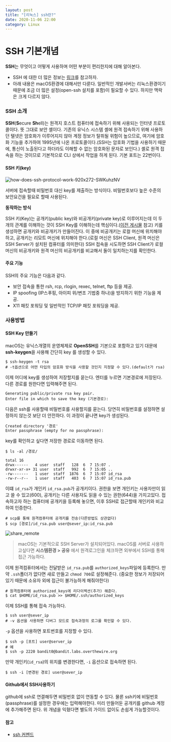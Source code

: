 ```yaml
---
layout: post
title: "[리눅스] ssh란?"
date: 2020-11-06 22:00
category: Linux
---
```

# SSH 기본개념



**SSH**는 무엇이고 어떻게 사용하며 어떤 부분이 편리한지에 대해 알아본다.

* SSH 에 대한 더 많은 정보는 [링크](https://www.ssh.com/ssh/command/)를 참고하자.
* 아래 내용은 macOS환경에 대해서만 다룬다. 일반적인 개발서버는 리눅스환경이기 때문에 조금 더 많은 설정\(open-ssh 설치를 포함\)이 필요할 수 있다. 하지만 맥락은 크게 다르지 않다.

### SSH 소개

**SSH**\(**S**ecure **Sh**ell\)는 원격지 호스트 컴퓨터에 접속하기 위해 사용되는 인터넷 프로토콜이다. 뜻 그대로 보안 셸이다. 기존의 유닉스 시스템 셸에 원격 접속하기 위해 사용하던 텔넷은 암호화가 이루어지지 않아 계정 정보가 탈취될 위험이 높으므로, 여기에 암호화 기능을 추가하여 1995년에 나온 프로토콜이다.\(SSH는 암호화 기법을 사용하기 때문에, 통신이 노출된다고 하더라도 이해할 수 없는 암호화된 문자로 보인다.\) 셸로 원격 접속을 하는 것이므로 기본적으로 CLI 상에서 작업을 하게 된다. 기본 포트는 22번이다.  


#### SSH 키\(key\)

![how-does-ssh-protocol-work-920x272-SWKuhzNV](https://user-images.githubusercontent.com/16536810/59079319-2720dc80-891e-11e9-970e-467662d9465a.png)

서버에 접속할때 비밀번호 대신 key를 제출하는 방식이다. 비밀번호보다 높은 수준의 보안요건을 필요로 할때 사용된다.  


**동작하는 방식**

SSH 키\(Key\)는 공개키\(public key\)와 비공개키\(private key\)로 이루어지는데 이 두개의 관계를 이해하는 것이 SSH Key를 이해하는데 핵심이다.\([이전 게시물](https://thisblogfor.me/web/%EC%95%94%ED%98%B8%ED%99%94) 참고\) 키를 생성하면 공개키와 비공개키가 만들어진다. 이 중에 비공개키는 로컬 머신에 위치해야 하고, 공개키는 리모트 머신에 위치해야 한다.\(로컬 머신은 SSH Client, 원격 머신은 SSH Server가 설치된 컴퓨터를 의미한다\) SSH 접속을 시도하면 SSH Client가 로컬 머신의 비공개키와 원격 머신의 비공개키를 비교해서 둘이 일치하는지를 확인한다.  


#### 주요 기능

SSH의 주요 기능은 다음과 같다.

* 보안 접속을 통한 rsh, rcp, rlogin, rexec, telnet, ftp 등을 제공.
* IP spoofing \(IP스푸핑, 아이피 위/변조 기법중 하나\)을 방지하기 위한 기능을 제공.
* X11 패킷 포워딩 및 일반적인 TCP/IP 패킷 포워딩을 제공.

### 사용방법

#### SSH Key 만들기

macOS는 유닉스개열의 운영체제로 **OpenSSH**를 기본으로 포함하고 있기 대문에 **ssh-keygen**을 사용해 간단히 key 를 생성할 수 있다.

```text
$ ssh-keygen -t rsa
# -t옵션으로 어떤 타입의 암호화 방식을 사용할 것인지 지정할 수 있다.(default가 rsa)
```

이제 어디에 key를 생성하여 저장할지를 묻는다. 엔터를 누르면 기본경로에 저장된다. 다른 경로를 원한다면 입력해주면 된다.

```text
Generating public/private rsa key pair.
Enter file in which to save the key (기본경로):
```

다음은 ssh를 사용할때 비밀번호를 사용할지를 묻는다. 당연히 비밀번호를 설정하면 설정하지 않는것 보단 더 안전하다. 이 과정이 끝나면 key가 생성된다.

```text
Created directory '경로'
Enter passphrase (empty for no passphrase):
```

key를 확인하고 싶다면 저장한 경로로 이동하면 된다.

```text
$ ls -al /경로/

total 16
drwx------   4 user  staff   128  6  7 15:07 .
drwxr-xr-x+ 31 user  staff   992  6  7 15:05 ..
-rw-------   1 user  staff  1876  6  7 15:07 id_rsa
-rw-r--r--   1 user  staff   403  6  7 15:07 id_rsa.pub
```

이떄 `id_rsa`가 개인키 `id_rsa.pub`가 공개키이다. 권한을 보면 개인키는 사용자만이 읽고 쓸 수 있고\(600\), 공개키는 다른 사용자도 읽을 수 있는 권한\(644\)을 가지고있다. 접속하고자 하는 컴퓨터에 공개키을 등록해 놓으면, 이후 SSH로 접근할때 개인키와 비교하여 인증한다.

```text
# scp를 통해 원격컴퓨터에 공개키를 전송(다른방법도 상관없다)
$ scp [경로]/id_rsa.pub user@sever_ip:id_rsa.pub
```

![share\_remote](https://user-images.githubusercontent.com/16536810/59088110-775d6600-8941-11e9-8e10-33cd1b9ecef4.png)

> macOS는 기본적으로 SSH Server가 설치되어있다. macOS를 서버로 사용하고싶다면 **시스템환경 &gt; 공유** 에서 원격로그인을 체크하면 외부에서 SSH를 통해 접근 가능하다.

이제 원격컴퓨터에서는 전달받은 `id_rsa.pub`를 `authorized_keys`파일에 등록한다. 만약 `.ssh`폴더가 없다면 새로 만들고 `chmod 700`로 설정해준다. \(중요한 정보가 저장되어있기 때문에 소유자 외에 접근이 불가능하게 해줘야한다\)

```text
# 원격컴퓨터에 authorized_keys에 리다이렉션(추가) 해준다.
$ cat $HOME/id_rsa.pub >> $HOME/.ssh/authorized_keys
```

이제 SSH를 통해 접속 가능하다.

```text
$ ssh user@sever_ip
# -v 옵션을 사용하면 디버그 모드로 접속과정의 로그를 확인할 수 있다. 
```

`-p` 옵션을 사용하면 포트번호를 지정할 수 있다.

```text
$ ssh -p [포트] user@server_ip
# 예
$ ssh -p 2220 bandit0@bandit.labs.overthewire.org
```

만약 개인키\(`id_rsa`\)의 위치를 변경한다면, `-i` 옵션으로 접속하면 된다.

```text
$ ssh -i [변경된 경로] user@sever_ip
```

#### Github에서 SSH사용하기

github에 ssh로 연결해두면 비밀번호 없이 연동할 수 있다. 물론 ssh키에 비밀번호\(passphrase\)를 설정한 경우에는 입력해야한다. 미리 만들어둔 공개키를 github 계정에 추가해주면 된다. 위 개념을 익혔다면 별도의 가이드 없이도 손쉽게 가능할것이다.

#### 참고

* [ssh 커멘드](https://www.ssh.com/ssh/command/)

